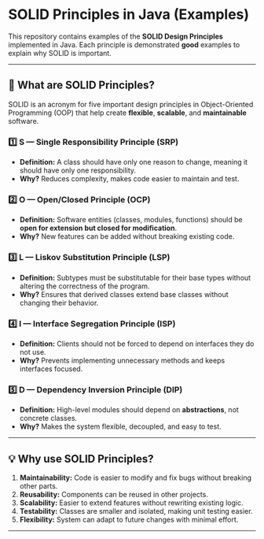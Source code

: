 # SOLID Principles in Java (Examples)

This repository contains examples of the **SOLID Design Principles** implemented in Java. Each principle is demonstrated **good** examples to explain why SOLID is important.

---

## 📖 What are SOLID Principles?

SOLID is an acronym for five important design principles in Object-Oriented Programming (OOP) that help create **flexible**, **scalable**, and **maintainable** software.

### 1️⃣ S — Single Responsibility Principle (SRP)
- **Definition:** A class should have only one reason to change, meaning it should have only one responsibility.
- **Why?** Reduces complexity, makes code easier to maintain and test.

### 2️⃣ O — Open/Closed Principle (OCP)
- **Definition:** Software entities (classes, modules, functions) should be **open for extension but closed for modification**.
- **Why?** New features can be added without breaking existing code.

### 3️⃣ L — Liskov Substitution Principle (LSP)
- **Definition:** Subtypes must be substitutable for their base types without altering the correctness of the program.
- **Why?** Ensures that derived classes extend base classes without changing their behavior.

### 4️⃣ I — Interface Segregation Principle (ISP)
- **Definition:** Clients should not be forced to depend on interfaces they do not use.
- **Why?** Prevents implementing unnecessary methods and keeps interfaces focused.

### 5️⃣ D — Dependency Inversion Principle (DIP)
- **Definition:** High-level modules should depend on **abstractions**, not concrete classes.
- **Why?** Makes the system flexible, decoupled, and easy to test.

---

## 💡 Why use SOLID Principles?

1. **Maintainability:** Code is easier to modify and fix bugs without breaking other parts.  
2. **Reusability:** Components can be reused in other projects.  
3. **Scalability:** Easier to extend features without rewriting existing logic.  
4. **Testability:** Classes are smaller and isolated, making unit testing easier.  
5. **Flexibility:** System can adapt to future changes with minimal effort.  

---

